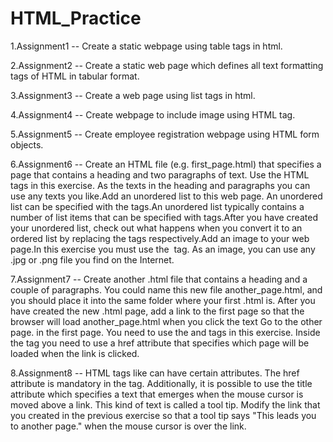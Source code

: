 # HTML_Practice

1.Assignment1 -- Create a static webpage using table tags in html.

2.Assignment2 --  Create a static web page which defines all text formatting tags of HTML in
tabular format.

3.Assignment3 -- Create a web page using list tags in html.

4.Assignment4 -- Create webpage to include image using HTML tag.

5.Assignment5 -- Create employee registration webpage using HTML form objects.

6.Assignment6 --  Create an HTML file (e.g. first_page.html) that specifies a page that contains a heading and two paragraphs of text. Use the HTML tags in this exercise. As the texts in the heading and paragraphs you can use any texts you like.Add an unordered list to this web page. An unordered list can be specified with the tags.An unordered list typically contains a number of list items that can be specified with tags.After you have created your unordered list, check out what happens when you convert it to an ordered list by replacing the tags respectively.Add an image to your web page.In this exercise you must use the <img> tag. As an image, you can use any .jpg or .png file you find on the Internet.

7.Assignment7 --  Create another .html file that contains a heading and a couple of paragraphs. You could name this new file another_page.html, and you should place it into the same folder where your first .html is. After you have created the new .html page, add a link to the first page so that the browser will load another_page.html
when you click the text Go to the other page. in the first page. You need to use the <a> and </a> tags in this exercise. Inside the tag <a> you need to use a
href attribute that specifies which page will be loaded when the link is clicked.

8.Assignment8 -- HTML tags like <a> can have certain attributes. The href attribute is mandatory in the <a> tag. Additionally, it is possible to use the title attribute which specifies a text that emerges when the mouse cursor is moved above a link. This kind of text is called a tool tip. Modify the link that you created in the previous exercise so that a tool tip says "This leads you to another page." when the mouse cursor is over the link.



